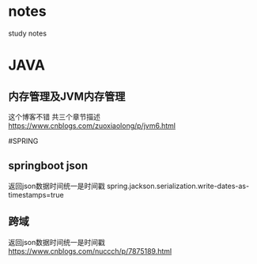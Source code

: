 # notes
study notes

# JAVA
  ## 内存管理及JVM内存管理
  这个博客不错 共三个章节描述 https://www.cnblogs.com/zuoxiaolong/p/jvm6.html

#SPRING
  ## springboot json 
  返回json数据时间统一是时间戳
  spring.jackson.serialization.write-dates-as-timestamps=true
  
  ## 跨域
  返回json数据时间统一是时间戳
  https://www.cnblogs.com/nuccch/p/7875189.html
